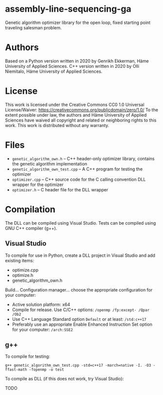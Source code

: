 # assembly-line-sequencing-ga
Genetic algorithm optimizer library for the open loop, fixed starting point traveling salesman problem.

# Authors
Based on a Python version written in 2020 by Genrikh Ekkerman, Häme University of Applied Sciences.
C++ version written in 2020 by Olli Niemitalo, Häme University of Applied Sciences.
 
# License
This work is licensed under the Creative Commons CC0 1.0 Universal License/Waiver: https://creativecommons.org/publicdomain/zero/1.0/
To the extent possible under law, the authors and Häme University of Applied Sciences have waived all copyright and related or neighboring rights to this work.
This work is distributed without any warranty.

# Files

* `genetic_algorithm_own.h` – C++ header-only optimizer library, contains the genetic algorithm implementation
* `genetic_algorithm_own_test.cpp` – A C++ program for testing the optimizer
* `optimizer.cpp` – C++ source code for the C calling convention DLL wrapper for the optimizer
* `optimizer.h` – C header file for the DLL wrapper

# Compilation

The DLL can be compiled using Visual Studio. Tests can be compiled using GNU C++ compiler (g++).

## Visual Studio
To compile for use in Python, create a DLL project in Visual Studio and add existing items:

* optimize.cpp
* optimize.h
* genetic_algorithm_own.h

Build... Configuration manager... choose the appropriate configuration for your computer:

* Active solution platform: x64
* Compile for release. Use C/C++ options: `/openmp /fp:except- /Qpar /Ob2`
* Use C++ Language Standard option `Default` or at least: `/std:c++17`
* Preferably use an appropriate Enable Enhanced Instruction Set option for your computer: `/arch:SSE2`

## g++
To compile for testing:

`g++ genetic_algorithm_own_test.cpp -std=c++17 -march=native -I. -O3 -ffast-math -fopenmp -o test`

To compile as DLL (if this does not work, try Visual Studio):

TODO
